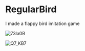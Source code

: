 # RegularBird
I made a flappy bird imitation game

![73la0B](https://github.com/ErsinAgirman/RegularBird/assets/117252660/4fa8108d-a2dc-4d52-b89d-180f7eb4c090)

![Q7_KB7](https://github.com/ErsinAgirman/RegularBird/assets/117252660/9d9e4d75-5f12-418c-b7fe-5bb32c1b3cad)
